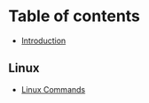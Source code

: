 # Table of contents

* [Introduction](README.md)

## Linux

* [Linux Commands](linux/linux-commands.md)

